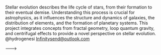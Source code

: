 Stellar evolution describes the life cycle of stars, from their formation to their eventual demise. Understanding this process is crucial for astrophysics, as it influences the structure and dynamics of galaxies, the distribution of elements, and the formation of planetary systems. This project integrates concepts from fractal geometry, loop quantum gravity, and centrifugal effects to provide a novel perspective on stellar evolution.
@hydrogenesi
Infinitysend@outlook.com



--->
